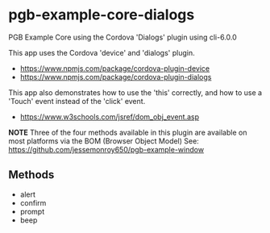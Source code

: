 # pgb-example-core-dialogs
PGB Example Core using the Cordova 'Dialogs' plugin using cli-6.0.0

This app uses the Cordova 'device' and 'dialogs' plugin.

* https://www.npmjs.com/package/cordova-plugin-device
* https://www.npmjs.com/package/cordova-plugin-dialogs

This app also demonstrates how to use the 'this'  correctly, and how to use a 'Touch' event instead of the 'click' event.

* https://www.w3schools.com/jsref/dom_obj_event.asp

**NOTE** Three of the four methods available in this plugin are available on most platforms via the BOM (Browser Object Model) See: https://github.com/jessemonroy650/pgb-example-window

## Methods

* alert
* confirm
* prompt
* beep
